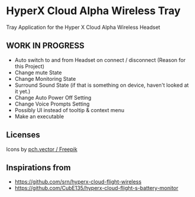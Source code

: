 # HyperX Cloud Alpha Wireless Tray
Tray Application for the Hyper X Cloud Alpha Wireless Headset

## WORK IN PROGRESS
* Auto switch to and from Headset on connect / disconnect (Reason for this Project)
* Change mute State
* Change Monitoring State
* Surround Sound State (if that is something on device, haven't looked at it yet.)
* Change Auto Power Off Setting
* Change Voice Prompts Setting
* Possibly UI instead of tooltip & context menu
* Make an executable

## Licenses
Icons by <a href="http://www.freepik.com">pch.vector / Freepik</a>

## Inspirations from
* https://github.com/srn/hyperx-cloud-flight-wireless
* https://github.com/CubE135/hyperx-cloud-flight-s-battery-monitor
